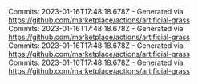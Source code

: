 Commits: 2023-01-16T17:48:18.678Z - Generated via https://github.com/marketplace/actions/artificial-grass
<br>
Commits: 2023-01-16T17:48:18.678Z - Generated via https://github.com/marketplace/actions/artificial-grass
<br>
Commits: 2023-01-16T17:48:18.678Z - Generated via https://github.com/marketplace/actions/artificial-grass
<br>
Commits: 2023-01-16T17:48:18.678Z - Generated via https://github.com/marketplace/actions/artificial-grass
<br>
